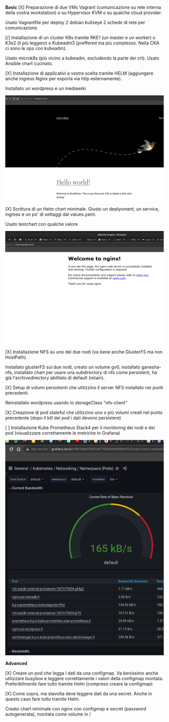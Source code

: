 **Basic**
[X] Preparazione di due VMs Vagrant (comunicazione su rete interna della vostra workstation) o su Hypervisor KVM o su qualche cloud provider.

Usato Vagrantfile per deploy 2 debian bullseye 2 schede di rete per comunicazione.

[/] Installazione di un cluster K8s tramite RKE1 (un master e un worker) o K3s2 (il più leggero) o Kubeadm3 (preffered ma più complesso. Nella CKA ci sono le ops con kubeadm).

Usato microk8s (più vicino a kubeadm, escludendo la parte dei crt). Usato Ansible chart cucinato.

[X] Installazione di applicativi a vostra scelta tramite HELM (aggiungere anche ingress Nginx per esporla via http
esternamente).

Installato un wordpress e un mediawiki

![WP](Images/wp.png)

[X] Scrittura di un Helm chart minimale. Giusto un deplyoment, un service, ingress e un po' di settaggi dal values.yaml.

Usato testchart con qualche valore

![nginx](Images/nginx.png)

[X] Installazione NFS su uno dei due nodi (va bene anche GlusterFS ma non HostPath).

Installato glusterFS sui due nodi, creato un volume gv0, installato ganesha-nfs, installato chart per usare una subdirectory di nfs come persistent, ha già l'archivedirectory abilitato di default (retain).

[X] Setup di volumi persistenti che utilizzino il server NFS installato nei punti precedenti.

Reinstallato wordpress usando lo storageClass "nfs-client"

[X] Creazione di pod stateful che utilizzino uno o più volumi creati nel punto precedente (dopo il kill dei pod i dati devono persistere)

[ ] Installazione Kube Prometheus Stack4 per il monitoring dei nodi e dei pod (visualizzare correttamente le metriche in Grafana)

![kibana](Images/kibana.png)

**Advanced**

[X] Creare un pod che legga i dati da una configmap. Va benissimo anche utilizzare busybox e leggere correttamente i valori della configmap montata. Preferibilmente fare tutto tramite Helm (compreso creare la configmap)

[X] Come sopra, ma stavolta deve leggere dati da una secret. Anche in questo caso fare tutto tramite Helm. 

Creato chart minimale con nginx con configmap e secret (password autogenerata), montata come volume in /
